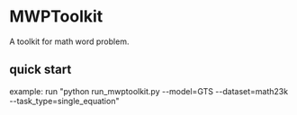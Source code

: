 # MWPToolkit
A toolkit for math word problem.

## quick start
example:
    run "python run_mwptoolkit.py --model=GTS --dataset=math23k --task_type=single_equation"